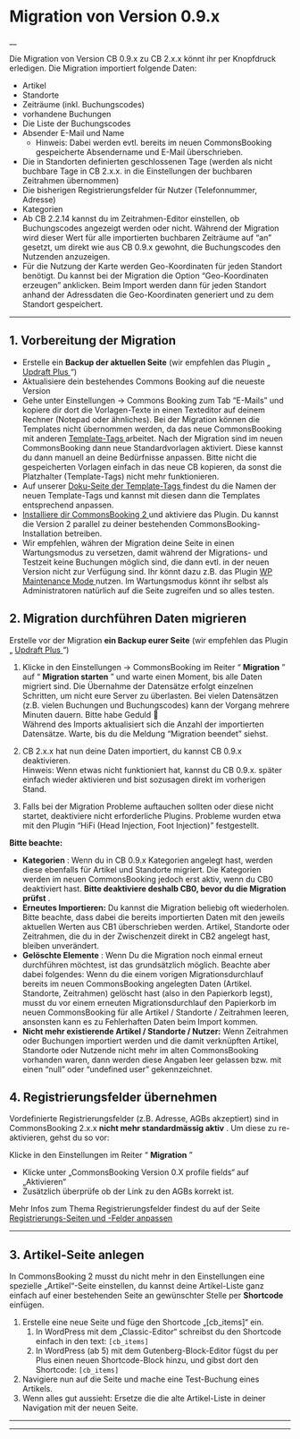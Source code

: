 #  Migration von Version 0.9.x

__

Die Migration von Version CB 0.9.x zu CB 2.x.x könnt ihr per Knopfdruck
erledigen. Die Migration importiert folgende Daten:

  * Artikel 
  * Standorte 
  * Zeiträume (inkl. Buchungscodes) 
  * vorhandene Buchungen 
  * Die Liste der Buchungscodes 
  * Absender E-Mail und Name 
    * Hinweis: Dabei werden evtl. bereits im neuen CommonsBooking gespeicherte Absendername und E-Mail überschrieben. 
  * Die in Standorten definierten geschlossenen Tage (werden als nicht buchbare Tage in CB 2.x.x. in die Einstellungen der buchbaren Zeitrahmen übernommen) 
  * Die bisherigen Registrierungsfelder für Nutzer (Telefonnummer, Adresse) 
  * Kategorien 
  * Ab CB 2.2.14 kannst du im Zeitrahmen-Editor einstellen, ob Buchungscodes angezeigt werden oder nicht. Während der Migration wird dieser Wert für alle importierten buchbaren Zeiträume auf “an” gesetzt, um direkt wie aus CB 0.9.x gewohnt, die Buchungscodes den Nutzenden anzuzeigen. 
  * Für die Nutzung der Karte werden Geo-Koordinaten für jeden Standort benötigt. Du kannst bei der Migration die Option “Geo-Koordinaten erzeugen” anklicken. Beim Import werden dann für jeden Standort anhand der Adressdaten die Geo-Koordinaten generiert und zu dem Standort gespeichert. 

* * *

##  1\. Vorbereitung der Migration

  * Erstelle ein **Backup der aktuellen Seite** (wir empfehlen das Plugin „ [ Updraft Plus ](https://de.wordpress.org/plugins/updraftplus) “) 
  * Aktualisiere dein bestehendes Commons Booking auf die neueste Version 
  * Gehe unter Einstellungen -> Commons Booking zum Tab “E-Mails” und kopiere dir dort die Vorlagen-Texte in einen Texteditor auf deinem Rechner (Notepad oder ähnliches). Bei der Migration können die Templates nicht übernommen werden, da das neue CommonsBooking mit anderen [ Template-Tags ](/dokumentation/einstellungen/template-tags) arbeitet. Nach der Migration sind im neuen CommonsBooking dann neue Standardvorlagen aktiviert. Diese kannst du dann manuell an deine Bedürfnisse anpassen. Bitte nicht die gespeicherten Vorlagen einfach in das neue CB kopieren, da sonst die Platzhalter (Template-Tags) nicht mehr funktionieren. 
  * Auf unserer [ Doku-Seite der Template-Tags ](/dokumentation/einstellungen/template-tags) findest du die Namen der neuen Template-Tags und kannst mit diesen dann die Templates entsprechend anpassen. 
  * [ Installiere dir CommonsBooking 2 ](/dokumentation/installation/neuinstallation) und aktiviere das Plugin. Du kannst die Version 2 parallel zu deiner bestehenden CommonsBooking-Installation betreiben. 
  * Wir empfehlen, währen der Migration deine Seite in einen Wartungsmodus zu versetzen, damit während der Migrations- und Testzeit keine Buchungen möglich sind, die dann evtl. in der neuen Version nicht zur Verfügung sind. Ihr könnt dazu z.B. das Plugin [ WP Maintenance Mode ](https://de.wordpress.org/plugins/wp-maintenance-mode) nutzen. Im Wartungsmodus könnt ihr selbst als Administratoren natürlich auf die Seite zugreifen und so alles testen. 

##  2\. Migration durchführen Daten migrieren

Erstelle vor der Migration **ein Backup eurer Seite** (wir empfehlen das
Plugin „ [ Updraft Plus ](https://de.wordpress.org/plugins/updraftplus) “)

  1. Klicke in den Einstellungen -> CommonsBooking im Reiter “ **Migration** ” auf “ **Migration starten** ” und warte einen Moment, bis alle Daten migriert sind. Die Übernahme der Datensätze erfolgt einzelnen Schritten, um nicht eure Server zu überlasten. Bei vielen Datensätzen (z.B. vielen Buchungen und Buchungscodes) kann der Vorgang mehrere Minuten dauern. Bitte habe Geduld 🙂   
Während des Imports aktualisiert sich die Anzahl der importierten Datensätze.
Warte, bis du die Meldung “Migration beendet” siehst.

  2. CB 2.x.x hat nun deine Daten importiert, du kannst CB 0.9.x deaktivieren.   
Hinweis: Wenn etwas nicht funktioniert hat, kannst du CB 0.9.x. später einfach
wieder aktivieren und bist sozusagen direkt im vorherigen Stand.

  3. Falls bei der Migration Probleme auftauchen sollten oder diese nicht startet, deaktiviere nicht erforderliche Plugins. Probleme wurden etwa mit den Plugin “HiFi (Head Injection, Foot Injection)” festgestellt. 

**Bitte beachte:**

  * **Kategorien** : Wenn du in CB 0.9.x Kategorien angelegt hast, werden diese ebenfalls für Artikel und Standorte migriert. Die Kategorien werden im neuen CommonsBooking jedoch erst aktiv, wenn du CB0 deaktiviert hast. **Bitte deaktiviere deshalb CB0, bevor du die Migration prüfst** . 
  * **Erneutes Importieren:** Du kannst die Migration beliebig oft wiederholen. Bitte beachte, dass dabei die bereits importierten Daten mit den jeweils aktuellen Werten aus CB1 überschrieben werden. Artikel, Standorte oder Zeitrahmen, die du in der Zwischenzeit direkt in CB2 angelegt hast, bleiben unverändert. 
  * **Gelöschte Elemente** : Wenn Du die Migration noch einmal erneut durchführen möchtest, ist das grundsätzlich möglich. Beachte aber dabei folgendes: Wenn du die einem vorigen Migrationsdurchlauf bereits im neuen CommonsBooking angelegten Daten (Artikel. Standorte, Zeitrahmen) gelöscht hast (also in den Papierkorb legst), musst du vor einem erneuten Migrationsdurchlauf den Papierkorb im neuen CommonsBooking für alle Artikel / Standorte / Zeitrahmen leeren, ansonsten kann es zu Fehlerhaften Daten beim Import kommen. 
  * **Nicht mehr existierende Artikel / Standorte / Nutzer:** Wenn Zeitrahmen oder Buchungen importiert werden und die damit verknüpften Artikel, Standorte oder Nutzende nicht mehr im alten CommonsBooking vorhanden waren, dann werden diese Angaben leer gelassen bzw. mit einen “null” oder “undefined user” gekennzeichnet. 

##  4\. Registrierungsfelder übernehmen

Vordefinierte Registrierungsfelder (z.B. Adresse, AGBs akzeptiert) sind in
CommonsBooking 2.x.x **nicht mehr standardmässig aktiv** . Um diese zu re-
aktivieren, gehst du so vor:

Klicke in den Einstellungen im Reiter “ **Migration** ”

  * Klicke unter „CommonsBooking Version 0.X profile fields“ auf „Aktivieren“ 
  * Zusätzlich überprüfe ob der Link zu den AGBs korrekt ist. 

Mehr Infos zum Thema Registrierungsfelder findest du auf der Seite [
Registrierungs-Seiten und -Felder anpassen
](/dokumentation/einstellungen/registrierungs-seiten-und-benutzerfelder-anpassen)

* * *

##  3\. Artikel-Seite anlegen

In CommonsBooking 2 musst du nicht mehr in den Einstellungen eine spezielle
„Artikel“-Seite einstellen, du kannst deine Artikel-Liste ganz einfach auf
einer bestehenden Seite an gewünschter Stelle per **Shortcode** einfügen.

  1. Erstelle eine neue Seite und füge den Shortcode „[cb_items]“ ein. 
     1. In WordPress mit dem „Classic-Editor“ schreibst du den Shortcode einfach in den text: ` [cb_items] `
     2. In WordPress (ab 5) mit dem Gutenberg-Block-Editor fügst du per Plus einen neuen Shortcode-Block hinzu, und gibst dort den Shortcode: ` [cb_items] `
  2. Navigiere nun auf die Seite und mache eine Test-Buchung eines Artikels. 
  3. Wenn alles gut aussieht: Ersetze die die alte Artikel-Liste in deiner Navigation mit der neuen Seite. 

* * *

* * *


